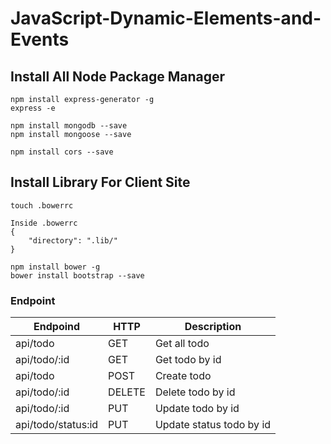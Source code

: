 # JavaScript-Dynamic-Elements-and-Events

## Install All Node Package Manager

```
npm install express-generator -g
express -e

npm install mongodb --save
npm install mongoose --save

npm install cors --save

```

## Install Library For Client Site

```
touch .bowerrc

Inside .bowerrc
{
    "directory": ".lib/"
}

npm install bower -g
bower install bootstrap --save
```

### Endpoint

| Endpoind              | HTTP      | Description               |
| ----------            | -----     | ------------              |
| api/todo              | GET       | Get all todo              |
| api/todo/:id          | GET       | Get todo by id            |
| api/todo              | POST      | Create todo               |
| api/todo/:id          | DELETE    | Delete todo by id         |
| api/todo/:id          | PUT       | Update todo by id         |
| api/todo/status:id    | PUT       | Update status todo by id  |